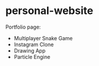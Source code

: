 # personal-website

Portfolio page:
- Multiplayer Snake Game
- Instagram Clone
- Drawing App
- Particle Engine
